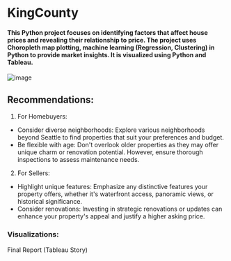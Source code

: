 # KingCounty

#### This Python project focuses on identifying factors that affect house prices and revealing their relationship to price. The project uses Choropleth map plotting, machine learning (Regression, Clustering) in Python to provide market insights. It is visualized using Python and Tableau. 
![image](https://github.com/jinu5452/KingCounty/assets/157840439/99f11e20-8178-4c6a-ab4a-ef68463da3f8)

## Recommendations:
1. For Homebuyers:
- Consider diverse neighborhoods: Explore various neighborhoods beyond Seattle to find properties that suit your preferences and budget.
- Be flexible with age: Don't overlook older properties as they may offer unique charm or renovation potential. However, ensure thorough inspections to assess maintenance needs.
2. For Sellers:
- Highlight unique features: Emphasize any distinctive features your property offers, whether it's waterfront access, panoramic views, or historical significance.
- Consider renovations: Investing in strategic renovations or updates can enhance your property's appeal and justify a higher asking price.

### Visualizations:
Final Report (Tableau Story)
